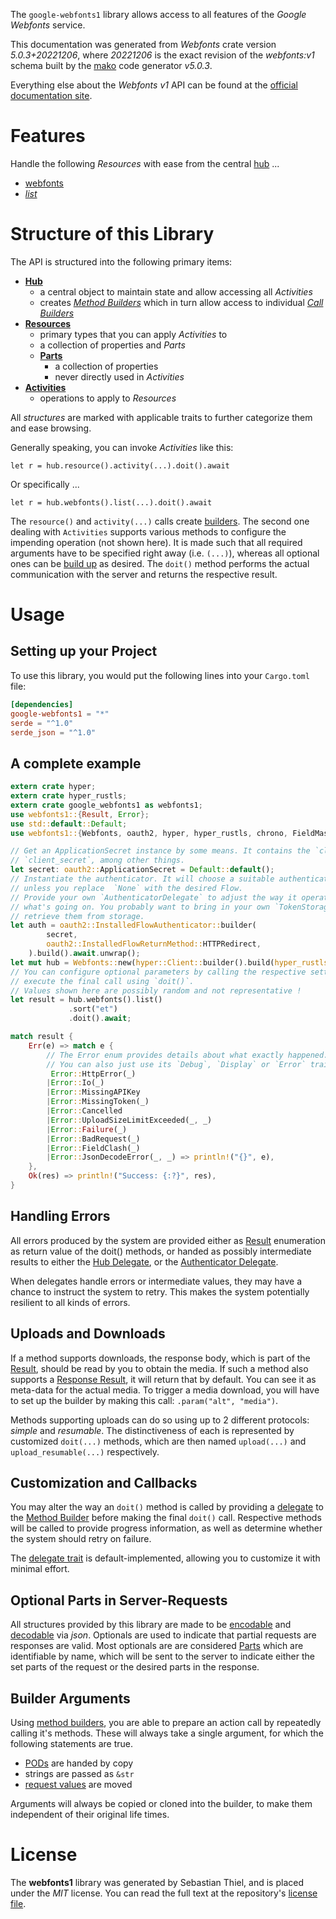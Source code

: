 <!---
DO NOT EDIT !
This file was generated automatically from 'src/generator/templates/api/README.md.mako'
DO NOT EDIT !
-->
The `google-webfonts1` library allows access to all features of the *Google Webfonts* service.

This documentation was generated from *Webfonts* crate version *5.0.3+20221206*, where *20221206* is the exact revision of the *webfonts:v1* schema built by the [mako](http://www.makotemplates.org/) code generator *v5.0.3*.

Everything else about the *Webfonts* *v1* API can be found at the
[official documentation site](https://developers.google.com/fonts/docs/developer_api).
# Features

Handle the following *Resources* with ease from the central [hub](https://docs.rs/google-webfonts1/5.0.3+20221206/google_webfonts1/Webfonts) ...

* [webfonts](https://docs.rs/google-webfonts1/5.0.3+20221206/google_webfonts1/api::Webfont)
 * [*list*](https://docs.rs/google-webfonts1/5.0.3+20221206/google_webfonts1/api::WebfontListCall)




# Structure of this Library

The API is structured into the following primary items:

* **[Hub](https://docs.rs/google-webfonts1/5.0.3+20221206/google_webfonts1/Webfonts)**
    * a central object to maintain state and allow accessing all *Activities*
    * creates [*Method Builders*](https://docs.rs/google-webfonts1/5.0.3+20221206/google_webfonts1/client::MethodsBuilder) which in turn
      allow access to individual [*Call Builders*](https://docs.rs/google-webfonts1/5.0.3+20221206/google_webfonts1/client::CallBuilder)
* **[Resources](https://docs.rs/google-webfonts1/5.0.3+20221206/google_webfonts1/client::Resource)**
    * primary types that you can apply *Activities* to
    * a collection of properties and *Parts*
    * **[Parts](https://docs.rs/google-webfonts1/5.0.3+20221206/google_webfonts1/client::Part)**
        * a collection of properties
        * never directly used in *Activities*
* **[Activities](https://docs.rs/google-webfonts1/5.0.3+20221206/google_webfonts1/client::CallBuilder)**
    * operations to apply to *Resources*

All *structures* are marked with applicable traits to further categorize them and ease browsing.

Generally speaking, you can invoke *Activities* like this:

```Rust,ignore
let r = hub.resource().activity(...).doit().await
```

Or specifically ...

```ignore
let r = hub.webfonts().list(...).doit().await
```

The `resource()` and `activity(...)` calls create [builders][builder-pattern]. The second one dealing with `Activities`
supports various methods to configure the impending operation (not shown here). It is made such that all required arguments have to be
specified right away (i.e. `(...)`), whereas all optional ones can be [build up][builder-pattern] as desired.
The `doit()` method performs the actual communication with the server and returns the respective result.

# Usage

## Setting up your Project

To use this library, you would put the following lines into your `Cargo.toml` file:

```toml
[dependencies]
google-webfonts1 = "*"
serde = "^1.0"
serde_json = "^1.0"
```

## A complete example

```Rust
extern crate hyper;
extern crate hyper_rustls;
extern crate google_webfonts1 as webfonts1;
use webfonts1::{Result, Error};
use std::default::Default;
use webfonts1::{Webfonts, oauth2, hyper, hyper_rustls, chrono, FieldMask};

// Get an ApplicationSecret instance by some means. It contains the `client_id` and
// `client_secret`, among other things.
let secret: oauth2::ApplicationSecret = Default::default();
// Instantiate the authenticator. It will choose a suitable authentication flow for you,
// unless you replace  `None` with the desired Flow.
// Provide your own `AuthenticatorDelegate` to adjust the way it operates and get feedback about
// what's going on. You probably want to bring in your own `TokenStorage` to persist tokens and
// retrieve them from storage.
let auth = oauth2::InstalledFlowAuthenticator::builder(
        secret,
        oauth2::InstalledFlowReturnMethod::HTTPRedirect,
    ).build().await.unwrap();
let mut hub = Webfonts::new(hyper::Client::builder().build(hyper_rustls::HttpsConnectorBuilder::new().with_native_roots().https_or_http().enable_http1().build()), auth);
// You can configure optional parameters by calling the respective setters at will, and
// execute the final call using `doit()`.
// Values shown here are possibly random and not representative !
let result = hub.webfonts().list()
             .sort("et")
             .doit().await;

match result {
    Err(e) => match e {
        // The Error enum provides details about what exactly happened.
        // You can also just use its `Debug`, `Display` or `Error` traits
         Error::HttpError(_)
        |Error::Io(_)
        |Error::MissingAPIKey
        |Error::MissingToken(_)
        |Error::Cancelled
        |Error::UploadSizeLimitExceeded(_, _)
        |Error::Failure(_)
        |Error::BadRequest(_)
        |Error::FieldClash(_)
        |Error::JsonDecodeError(_, _) => println!("{}", e),
    },
    Ok(res) => println!("Success: {:?}", res),
}

```
## Handling Errors

All errors produced by the system are provided either as [Result](https://docs.rs/google-webfonts1/5.0.3+20221206/google_webfonts1/client::Result) enumeration as return value of
the doit() methods, or handed as possibly intermediate results to either the
[Hub Delegate](https://docs.rs/google-webfonts1/5.0.3+20221206/google_webfonts1/client::Delegate), or the [Authenticator Delegate](https://docs.rs/yup-oauth2/*/yup_oauth2/trait.AuthenticatorDelegate.html).

When delegates handle errors or intermediate values, they may have a chance to instruct the system to retry. This
makes the system potentially resilient to all kinds of errors.

## Uploads and Downloads
If a method supports downloads, the response body, which is part of the [Result](https://docs.rs/google-webfonts1/5.0.3+20221206/google_webfonts1/client::Result), should be
read by you to obtain the media.
If such a method also supports a [Response Result](https://docs.rs/google-webfonts1/5.0.3+20221206/google_webfonts1/client::ResponseResult), it will return that by default.
You can see it as meta-data for the actual media. To trigger a media download, you will have to set up the builder by making
this call: `.param("alt", "media")`.

Methods supporting uploads can do so using up to 2 different protocols:
*simple* and *resumable*. The distinctiveness of each is represented by customized
`doit(...)` methods, which are then named `upload(...)` and `upload_resumable(...)` respectively.

## Customization and Callbacks

You may alter the way an `doit()` method is called by providing a [delegate](https://docs.rs/google-webfonts1/5.0.3+20221206/google_webfonts1/client::Delegate) to the
[Method Builder](https://docs.rs/google-webfonts1/5.0.3+20221206/google_webfonts1/client::CallBuilder) before making the final `doit()` call.
Respective methods will be called to provide progress information, as well as determine whether the system should
retry on failure.

The [delegate trait](https://docs.rs/google-webfonts1/5.0.3+20221206/google_webfonts1/client::Delegate) is default-implemented, allowing you to customize it with minimal effort.

## Optional Parts in Server-Requests

All structures provided by this library are made to be [encodable](https://docs.rs/google-webfonts1/5.0.3+20221206/google_webfonts1/client::RequestValue) and
[decodable](https://docs.rs/google-webfonts1/5.0.3+20221206/google_webfonts1/client::ResponseResult) via *json*. Optionals are used to indicate that partial requests are responses
are valid.
Most optionals are are considered [Parts](https://docs.rs/google-webfonts1/5.0.3+20221206/google_webfonts1/client::Part) which are identifiable by name, which will be sent to
the server to indicate either the set parts of the request or the desired parts in the response.

## Builder Arguments

Using [method builders](https://docs.rs/google-webfonts1/5.0.3+20221206/google_webfonts1/client::CallBuilder), you are able to prepare an action call by repeatedly calling it's methods.
These will always take a single argument, for which the following statements are true.

* [PODs][wiki-pod] are handed by copy
* strings are passed as `&str`
* [request values](https://docs.rs/google-webfonts1/5.0.3+20221206/google_webfonts1/client::RequestValue) are moved

Arguments will always be copied or cloned into the builder, to make them independent of their original life times.

[wiki-pod]: http://en.wikipedia.org/wiki/Plain_old_data_structure
[builder-pattern]: http://en.wikipedia.org/wiki/Builder_pattern
[google-go-api]: https://github.com/google/google-api-go-client

# License
The **webfonts1** library was generated by Sebastian Thiel, and is placed
under the *MIT* license.
You can read the full text at the repository's [license file][repo-license].

[repo-license]: https://github.com/Byron/google-apis-rsblob/main/LICENSE.md


